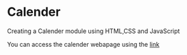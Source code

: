 # Calender
Creating a Calender module using HTML,CSS and JavaScript



You can access the calender webapage using the [link](https://megh-zyke.github.io/Calender/)
